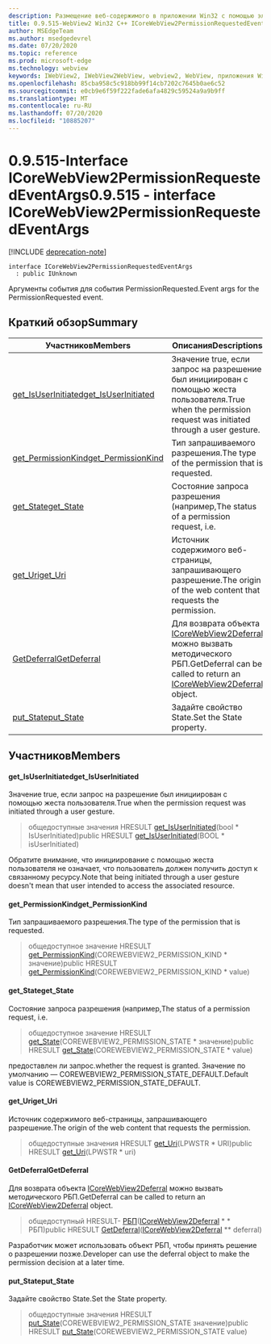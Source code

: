 ```yaml
---
description: Размещение веб-содержимого в приложении Win32 с помощью элемента управления Microsoft Edge WebView2
title: 0.9.515-WebView2 Win32 C++ ICoreWebView2PermissionRequestedEventArgs
author: MSEdgeTeam
ms.author: msedgedevrel
ms.date: 07/20/2020
ms.topic: reference
ms.prod: microsoft-edge
ms.technology: webview
keywords: IWebView2, IWebView2WebView, webview2, WebView, приложения Win32, Win32, EDGE, ICoreWebView2, ICoreWebView2Controller, элемент управления "веб-браузер", HTML Edge
ms.openlocfilehash: 85cba958c5c918bb99f14cb7202c7645b0ae6c52
ms.sourcegitcommit: e0cb9e6f59f222fade6afa4829c59524a9a9b9ff
ms.translationtype: MT
ms.contentlocale: ru-RU
ms.lasthandoff: 07/20/2020
ms.locfileid: "10885207"
---
```

# <span data-ttu-id="65218-104">0.9.515-Interface ICoreWebView2PermissionRequestedEventArgs</span><span class="sxs-lookup"><span data-stu-id="65218-104">0.9.515 - interface ICoreWebView2PermissionRequestedEventArgs</span></span> 

[!INCLUDE [deprecation-note](../../includes/deprecation-note.md)]

```
interface ICoreWebView2PermissionRequestedEventArgs
  : public IUnknown
```

<span data-ttu-id="65218-105">Аргументы события для события PermissionRequested.</span><span class="sxs-lookup"><span data-stu-id="65218-105">Event args for the PermissionRequested event.</span></span>

## <span data-ttu-id="65218-106">Краткий обзор</span><span class="sxs-lookup"><span data-stu-id="65218-106">Summary</span></span>

 <span data-ttu-id="65218-107">Участников</span><span class="sxs-lookup"><span data-stu-id="65218-107">Members</span></span>                        | <span data-ttu-id="65218-108">Описания</span><span class="sxs-lookup"><span data-stu-id="65218-108">Descriptions</span></span>
--------------------------------|---------------------------------------------
[<span data-ttu-id="65218-109">get_IsUserInitiated</span><span class="sxs-lookup"><span data-stu-id="65218-109">get_IsUserInitiated</span></span>](#get_isuserinitiated) | <span data-ttu-id="65218-110">Значение true, если запрос на разрешение был инициирован с помощью жеста пользователя.</span><span class="sxs-lookup"><span data-stu-id="65218-110">True when the permission request was initiated through a user gesture.</span></span>
[<span data-ttu-id="65218-111">get_PermissionKind</span><span class="sxs-lookup"><span data-stu-id="65218-111">get_PermissionKind</span></span>](#get_permissionkind) | <span data-ttu-id="65218-112">Тип запрашиваемого разрешения.</span><span class="sxs-lookup"><span data-stu-id="65218-112">The type of the permission that is requested.</span></span>
[<span data-ttu-id="65218-113">get_State</span><span class="sxs-lookup"><span data-stu-id="65218-113">get_State</span></span>](#get_state) | <span data-ttu-id="65218-114">Состояние запроса разрешения (например,</span><span class="sxs-lookup"><span data-stu-id="65218-114">The status of a permission request, i.e.</span></span>
[<span data-ttu-id="65218-115">get_Uri</span><span class="sxs-lookup"><span data-stu-id="65218-115">get_Uri</span></span>](#get_uri) | <span data-ttu-id="65218-116">Источник содержимого веб-страницы, запрашивающего разрешение.</span><span class="sxs-lookup"><span data-stu-id="65218-116">The origin of the web content that requests the permission.</span></span>
[<span data-ttu-id="65218-117">GetDeferral</span><span class="sxs-lookup"><span data-stu-id="65218-117">GetDeferral</span></span>](#getdeferral) | <span data-ttu-id="65218-118">Для возврата объекта [ICoreWebView2Deferral](icorewebview2deferral.md) можно вызвать методического РБП.</span><span class="sxs-lookup"><span data-stu-id="65218-118">GetDeferral can be called to return an [ICoreWebView2Deferral](icorewebview2deferral.md) object.</span></span>
[<span data-ttu-id="65218-119">put_State</span><span class="sxs-lookup"><span data-stu-id="65218-119">put_State</span></span>](#put_state) | <span data-ttu-id="65218-120">Задайте свойство State.</span><span class="sxs-lookup"><span data-stu-id="65218-120">Set the State property.</span></span>

## <span data-ttu-id="65218-121">Участников</span><span class="sxs-lookup"><span data-stu-id="65218-121">Members</span></span>

#### <span data-ttu-id="65218-122">get_IsUserInitiated</span><span class="sxs-lookup"><span data-stu-id="65218-122">get_IsUserInitiated</span></span> 

<span data-ttu-id="65218-123">Значение true, если запрос на разрешение был инициирован с помощью жеста пользователя.</span><span class="sxs-lookup"><span data-stu-id="65218-123">True when the permission request was initiated through a user gesture.</span></span>

> <span data-ttu-id="65218-124">общедоступные значения HRESULT [get_IsUserInitiated](#get_isuserinitiated)(bool \* IsUserInitiated)</span><span class="sxs-lookup"><span data-stu-id="65218-124">public HRESULT [get_IsUserInitiated](#get_isuserinitiated)(BOOL \* isUserInitiated)</span></span>

<span data-ttu-id="65218-125">Обратите внимание, что инициирование с помощью жеста пользователя не означает, что пользователь должен получить доступ к связанному ресурсу.</span><span class="sxs-lookup"><span data-stu-id="65218-125">Note that being initiated through a user gesture doesn't mean that user intended to access the associated resource.</span></span>

#### <span data-ttu-id="65218-126">get_PermissionKind</span><span class="sxs-lookup"><span data-stu-id="65218-126">get_PermissionKind</span></span> 

<span data-ttu-id="65218-127">Тип запрашиваемого разрешения.</span><span class="sxs-lookup"><span data-stu-id="65218-127">The type of the permission that is requested.</span></span>

> <span data-ttu-id="65218-128">общедоступное значение HRESULT [get_PermissionKind](#get_permissionkind)(COREWEBVIEW2_PERMISSION_KIND \* значение)</span><span class="sxs-lookup"><span data-stu-id="65218-128">public HRESULT [get_PermissionKind](#get_permissionkind)(COREWEBVIEW2_PERMISSION_KIND \* value)</span></span>

#### <span data-ttu-id="65218-129">get_State</span><span class="sxs-lookup"><span data-stu-id="65218-129">get_State</span></span> 

<span data-ttu-id="65218-130">Состояние запроса разрешения (например,</span><span class="sxs-lookup"><span data-stu-id="65218-130">The status of a permission request, i.e.</span></span>

> <span data-ttu-id="65218-131">общедоступное значение HRESULT [get_State](#get_state)(COREWEBVIEW2_PERMISSION_STATE \* значение)</span><span class="sxs-lookup"><span data-stu-id="65218-131">public HRESULT [get_State](#get_state)(COREWEBVIEW2_PERMISSION_STATE \* value)</span></span>

<span data-ttu-id="65218-132">предоставлен ли запрос.</span><span class="sxs-lookup"><span data-stu-id="65218-132">whether the request is granted.</span></span> <span data-ttu-id="65218-133">Значение по умолчанию — COREWEBVIEW2_PERMISSION_STATE_DEFAULT.</span><span class="sxs-lookup"><span data-stu-id="65218-133">Default value is COREWEBVIEW2_PERMISSION_STATE_DEFAULT.</span></span>

#### <span data-ttu-id="65218-134">get_Uri</span><span class="sxs-lookup"><span data-stu-id="65218-134">get_Uri</span></span> 

<span data-ttu-id="65218-135">Источник содержимого веб-страницы, запрашивающего разрешение.</span><span class="sxs-lookup"><span data-stu-id="65218-135">The origin of the web content that requests the permission.</span></span>

> <span data-ttu-id="65218-136">общедоступные значения HRESULT [get_Uri](#get_uri)(LPWSTR \* URI)</span><span class="sxs-lookup"><span data-stu-id="65218-136">public HRESULT [get_Uri](#get_uri)(LPWSTR \* uri)</span></span>

#### <span data-ttu-id="65218-137">GetDeferral</span><span class="sxs-lookup"><span data-stu-id="65218-137">GetDeferral</span></span> 

<span data-ttu-id="65218-138">Для возврата объекта [ICoreWebView2Deferral](icorewebview2deferral.md) можно вызвать методического РБП.</span><span class="sxs-lookup"><span data-stu-id="65218-138">GetDeferral can be called to return an [ICoreWebView2Deferral](icorewebview2deferral.md) object.</span></span>

> <span data-ttu-id="65218-139">общедоступный HRESULT- [РБП](#getdeferral)([ICoreWebView2Deferral](icorewebview2deferral.md) \* \* РБП)</span><span class="sxs-lookup"><span data-stu-id="65218-139">public HRESULT [GetDeferral](#getdeferral)([ICoreWebView2Deferral](icorewebview2deferral.md) \*\* deferral)</span></span>

<span data-ttu-id="65218-140">Разработчик может использовать объект РБП, чтобы принять решение о разрешении позже.</span><span class="sxs-lookup"><span data-stu-id="65218-140">Developer can use the deferral object to make the permission decision at a later time.</span></span>

#### <span data-ttu-id="65218-141">put_State</span><span class="sxs-lookup"><span data-stu-id="65218-141">put_State</span></span> 

<span data-ttu-id="65218-142">Задайте свойство State.</span><span class="sxs-lookup"><span data-stu-id="65218-142">Set the State property.</span></span>

> <span data-ttu-id="65218-143">общедоступные значения HRESULT [put_State](#put_state)(COREWEBVIEW2_PERMISSION_STATE значение)</span><span class="sxs-lookup"><span data-stu-id="65218-143">public HRESULT [put_State](#put_state)(COREWEBVIEW2_PERMISSION_STATE value)</span></span>

